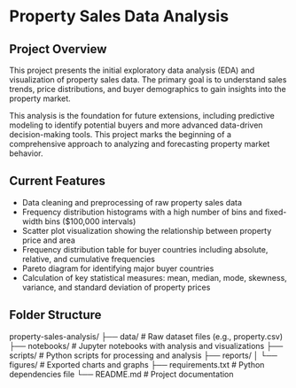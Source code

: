 # Property Sales Data Analysis

## Project Overview
This project presents the initial exploratory data analysis (EDA) and visualization of property sales data. The primary goal is to understand sales trends, price distributions, and buyer demographics to gain insights into the property market.

This analysis is the foundation for future extensions, including predictive modeling to identify potential buyers and more advanced data-driven decision-making tools. This project marks the beginning of a comprehensive approach to analyzing and forecasting property market behavior.

## Current Features
- Data cleaning and preprocessing of raw property sales data
- Frequency distribution histograms with a high number of bins and fixed-width bins ($100,000 intervals)
- Scatter plot visualization showing the relationship between property price and area
- Frequency distribution table for buyer countries including absolute, relative, and cumulative frequencies
- Pareto diagram for identifying major buyer countries
- Calculation of key statistical measures: mean, median, mode, skewness, variance, and standard deviation of property prices

## Folder Structure
property-sales-analysis/
├── data/                # Raw dataset files (e.g., property.csv)
├── notebooks/           # Jupyter notebooks with analysis and visualizations
├── scripts/             # Python scripts for processing and analysis
├── reports/
│   └── figures/         # Exported charts and graphs
├── requirements.txt     # Python dependencies file
└── README.md            # Project documentation
